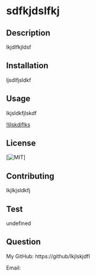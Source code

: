 # sdfkjdslfkj

  ## Description

  lkjdlfkjldsf


  ## Installation 

  ljsdlfjsldkf


  ## Usage 

  lkjsldkfjlskdf

  [!ljlskdjflks](lkjlkjlkdf)
  
  ## License 
  
  [![MIT](https://img.shields.io/badge/License-MIT-success)]


  ## Contributing

  lkjlkjsldkfj


  ## Test 

  undefined


  ## Question 

  My GitHub: https://github/lkjlskjdfl

  Email: <sldkfjlsdkfj> 

